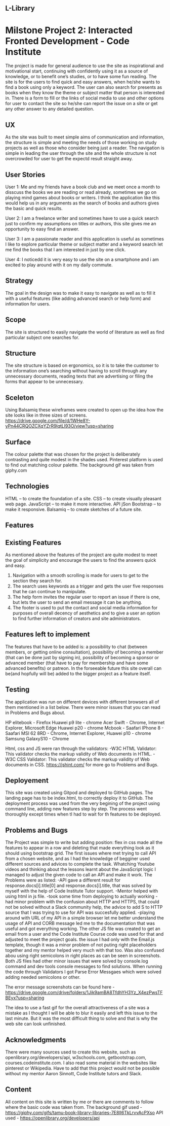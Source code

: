 ## L-Library
# Milstone Project 2: Interacted Fronted Development - Code Institute

The project is made for general audience to use the site as inspirational and motivational start,
continuing with confidently using it as a source of knowledge, or to benefit one’s studies,
or to have some fun reading. The site is for the users to find quick and easy answers, 
when he/she wants to find a book using only a keyword.
The user can also search for presents as books when they know the theme or subject matter 
that person is interested in.
There is a form to fill or the links of social media to use and other options for user to contact the site
so he/she can report the issue on a site or get any other answer to any detailed question.

## UX

As the site was built to meet simple aims of communication and information, the structure is simple
and meeting the needs of those working on study projects as well as those who consider being just a reader.
The navigation is simple in leading the user through the site and the whole structure 
is not overcrowded for user to get the expectd result straight away.

## User Stories

User 1:
Me and my friends have a book club and we meet once a month to disscuss the books we are reading or read already, 
sometimes we go on playing mind games about books or writers.
I think the application like this would help us in any arguments as the search of books and authors 
gives the basic and quick results.

User 2:
I am a freelance writer and sometimes have to use a quick search just to confirm my assumptions on titles or authors, 
this site gives me an opportunity to easy find an answer.

User 3:
I am a passionate reader and this application is useful as sometimes I like to explore particular theme
or subject matter and a keyword search let me find the books that I am interested in just by one click.

User 4:
I noticedd it is very easy to use the site on a smartphone and i am excited to play around with it 
on my daily commute.

## Strategy

The goal in the design was to make it easy to navigate as well as to fill it with a useful features
(like adding advanced search or help form) and information for users.

## Scope

The site is structured to easily navigate the world of literature as well as find particular subject one searches for.

## Structure

The site structure is based on ergonomics, 
so it is to take the customer to the information one’s searching without having to scroll through
any unnecessary documents, reading texts that are advertising or filing the forms that appear to be unnecessary. 

## Sceleton

Using Balsamiq these wireframes were created to open up the idea how the site looks like in three sizes of screens.
https://drive.google.com/file/d/1WHe8Y-yPn44CRQOZCXqYZrR9lqtLl93O/view?usp=sharing

## Surface

The colour palette that was chosen for the project is deliberately contrasting and quite modest in the shades used. 
Pinterest platform is used to find out matching colour palette. The background gif was taken from giphy.com

## Technologies

HTML – to create the foundation of a site.
CSS – to create visually pleasant web page.
JavaScript – to make it more interactive.
API
jSon
Bootstrap – to make it responsive.
Balsamiq – to create sketches of a future site.


## Features

 ## Existing Features
As mentioned above the features of the project are quite modest to meet the goal of simplicity 
and encourage the users to find the answers quick and easy.
1. Navigation with a smooth scrolling is made for users to get to the section they search for.
2. The search uses keywords as a trigger and gets the user five responses that he can continue to manipulate.
3. The help form invites the regular user to report an issue if there is one, 
but lets the user to send an email message it can be anything.
4. The footer is used to put the contact and social media information 
for purposes of overall decency of aesthetics and to give a user an option 
to find further information of creators and site administrators.


## Features left to implement

The features that have to be added is: a possibility to chat (between members, or getting online consultation), 
possibility of becoming a member (that can be done just by signing in), 
possibility of becoming a sponsor or advanced member (that have to pay for membership and have some advanced benefits) or  patreon.
In the forseeable future this site overall can be(and hopfully will be) added to the bigger project as a feature itself.

## Testing

The application was run on different devices with different browsers all of them mentioned in a list below.
There were minor issues that you can read in Problems and Bugs about. 

HP elitebook - Firefox
Huawei p9 lite - chrome
Acer Swift - Chrome, Internet Explorer, Microsoft Edge
Huawei p20 - chrome
Mcbook - Saafari
IPhone 8 - Saafari
MSI 62 8RD - Chrome, Internet Explorer,
Huawei p10 - chrome
Samsung GalaxyS10 - Chrome 

 Html, css and JS were ran through the validators: -W3C HTML Validator: 
 This validator checks the markup validity of Web documents in HTML. 
 -W3C CSS Validator: This validator checks the markup validity of Web documents in CSS.
 https://jshint.com/
 for more go to Problems and Bugs.


## Deployement

This site was created using Gitpod and deployed to GitHub pages. The landing page has to be index.html, 
to correctly deploy it to GitHub.
The deployment process was used from the very begining of the project using command line,
adding new features step by step. The process went thoroughly except times when tI had to wait for th features to be deployed.

## Problems and Bugs

The Project was simple to write but adding position: flex in css made all the features to appear in a row and deleting that made everything look as it should using bootstrap grid.
The first issues where met trying to call API from a chosen website, and as I had the knowledge of begginer used different sources and advices to complete the task. 
Whatching Youtube videos and thinking about the lessons learnt about the JavaScript logic I managed to adjust the given code to call an API and make it work. The Problems were as listed:
-API gave a different result for response.docs[i].title[0] and response.docs[i].title, that was solved by myself with the help of Code Institute Tutor support.
-Mentor helped with using html in js file.
-took some time from deploying to actually working
-had minor problem with the confusion about HTTP and HTTPS, that could not be solved without a Slack community help, the advice to add S to HTTP source that I was trying to use for API was succesfully applied.
-playing around with URL of my API in a simple browser let me better understand the usage of API and CORB message led me to the documentation that was useful and got everything working.
The other JS file was created to get an email from a user and the Code Institute Course code was used for that and adjusted to meet the project goals.
the issue I had only with the Email.js template, though it was a minor problem of not puting right placeholders together and my mentor helped very much with that too. Was also confused abou using right semicolons in right places as can be seen in screenshots.
Both JS files had other minor issues that were solved by console.log command and dev tools console messages to find solutions. 
When running the code through Validators I got Parse Error Messgaes which were solved adding needed semicolons or other.

The error message screenshots can be found here - https://drive.google.com/drive/folders/1Jik9amBA8TfdhYH3Yz_X4ezPwsTFBEyx?usp=sharing

The idea to use a fast gif for the overall attractiveness of a site was a mistake as I thought I will be able to blur it easily and left this issue to the last minute.
But it was the most difficult thing to solve and that is why the web site can look unfinished.

## Acknowledgments

There were many sources used to create this website, such as openlibrary.org/developers/api, w3schools.com, 
getbootstrap.com, courses.codeinstitute.com. I also read some material in the websites like pinterest or Wikipedia.
Have to add that this project would not be possible without my mentor Aaron Sinnott, 
Code Institute tutors and Slack.

## Content

All content on this site is written by me or there are comments to follow where the basic code was taken from.
The background gif used - https://giphy.com/gifs/tamu-book-library-libraries-7E8lI6TkLrvvAcPXso
API used - https://openlibrary.org/developers/api